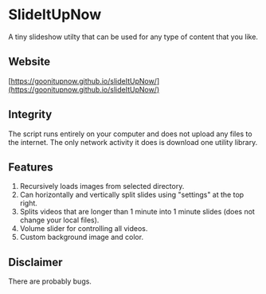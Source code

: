 # SlideItUpNow

A tiny slideshow utilty that can be used for any type of content that you like.

## Website

[https://goonitupnow.github.io/slideItUpNow/](https://goonitupnow.github.io/slideItUpNow/)

## Integrity

The script runs entirely on your computer and does not upload any files to the internet. The only network activity it does is download one utility library.

## Features

1. Recursively loads images from selected directory.
2. Can horizontally and vertically split slides using "settings" at the top right.
3. Splits videos that are longer than 1 minute into 1 minute slides (does not change your local files).
4. Volume slider for controlling all videos.
5. Custom background image and color.

## Disclaimer

There are probably bugs.
